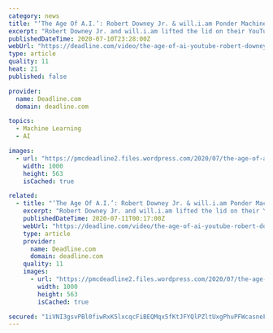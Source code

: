 ```yaml
---
category: news
title: "‘The Age Of A.I.’: Robert Downey Jr. & will.i.am Ponder Machine Learning In YouTube Series – Deadline Virtual Screening Series"
excerpt: "Robert Downey Jr. and will.i.am lifted the lid on their YouTube series The Age of A.I. and how machine learning is going to change the world, with the latter saying the next five years are going"
publishedDateTime: 2020-07-10T23:28:00Z
webUrl: "https://deadline.com/video/the-age-of-ai-youtube-robert-downey-jr-will-i-am-interview/#!"
type: article
quality: 11
heat: 21
published: false

provider:
  name: Deadline.com
  domain: deadline.com

topics:
  - Machine Learning
  - AI

images:
  - url: "https://pmcdeadline2.files.wordpress.com/2020/07/the-age-of-ai-deadline-virtual-screening-series.jpg?w=1000"
    width: 1000
    height: 563
    isCached: true

related:
  - title: "‘The Age Of A.I.’: Robert Downey Jr. & will.i.am Ponder Machine Learning In YouTube Series – Deadline Virtual Screening Series"
    excerpt: "Robert Downey Jr. and will.i.am lifted the lid on their YouTube series The Age of A.I. and how machine learning is going to change the world, with the latter saying the next five years are going"
    publishedDateTime: 2020-07-11T00:17:00Z
    webUrl: "https://deadline.com/video/the-age-of-ai-youtube-robert-downey-jr-will-i-am-interview/"
    type: article
    provider:
      name: Deadline.com
      domain: deadline.com
    quality: 11
    images:
      - url: "https://pmcdeadline2.files.wordpress.com/2020/07/the-age-of-ai-deadline-virtual-screening-series.jpg?w=1000"
        width: 1000
        height: 563
        isCached: true

secured: "1iVNI3gsvPBl0fiwRxK5lxcqcFiBEQMqx5fKtJFYQlPZltUxgPhuPFWcasneFasJYjz3pvcLgr8IsYMVlmK6zMgoVfET+o6moEBzw8y2IvKHH/5RelOchaSuFOimsSrNRH5UGdMbaU8QZiR/QO9mYDNWAvUqbQr3d2ev4KCcoZ9PA6JUdX6KTa0RIBVbXWU5EvIh8AQFRepwxdinP2VnvIhwXvucKqcc9hJBxgJy7KT1Fuvsypgv7bRk7ZjH7E9Qw9P5X1CpA5DEpsU1mhrbQUwQtb0YsUw0y38qJgyzuh1xpdIYjEK/2X6Qqh6T7HqXum62fL9GM3nRuEsF4gwPow==;u/qnuM8caffr9OwMRnKN+A=="
---
```


